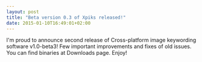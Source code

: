 ```yaml
---
layout: post
title: "Beta version 0.3 of Xpiks released!"
date: 2015-01-10T16:49:01+02:00
---
```


I'm proud to announce second release of Cross-platform image keywording software v1.0-beta3! Few important improvements and fixes of old issues. You can find binaries at Downloads page. Enjoy!
